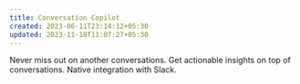 ```yaml
---
title: Conversation Copilot
created: 2023-06-11T23:14:12+05:30
updated: 2023-11-10T11:07:27+05:30
---
```


Never miss out on another conversations.
Get actionable insights on top of conversations.
Native integration with Slack.